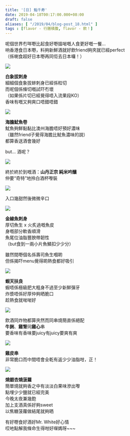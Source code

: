 ```yaml
---
title: '[日] 鮨千寿'
date: 2019-04-18T00:17:00.000+08:00
draft: false
aliases: [ "/2019/04/blog-post_18.html" ]
tags : [flavor - 行膳積腹, flavor - 飲！]
---
```


呢個世界冇咩嘢比起食好嘢搵啱嘅人食更好嘅一餐…  
响香港食日本嘢，料夠新鮮酒就好飲friend夠夾就已經perfect  
（係喇食超好日本嘢再同佢去日本囉！）  

![](https://1.bp.blogspot.com/-ehJ1qVovlmY/XLdFkl3-M1I/AAAAAAAAIiE/zU3vTyPHK-4DZTVItacPVRxZavwbCsLugCLcBGAs/s640/IMG_20190417_200256.jpg)

**白象拔刺身**  
細細個食象拔蚌刺身已經係粒切  
而呢個係條切嘅試吓冇壞  
（如果係片切已經覺得唔入流果段KO）  
香味有嘅又夠爽口唔錯唔錯  

![](https://4.bp.blogspot.com/-qnKFdcAsOro/XLeyGx-5qmI/AAAAAAAAIiw/ZlUVpTO_vAok_waIJ0xjN48C6AJi03TCACLcBGAs/s640/IMG_20190417_200704.jpg)

**海膽魷魚卷**  
魷魚夠鮮黏黏比澳州海膽唔好預好濃味  
（雖然friend子覺得海膽比魷魚濃味的說）  
都算香送酒會幾好  
  
but... 酒呢？  

![](https://4.bp.blogspot.com/-x4kVTbFGMCQ/XLdLFdqJI_I/AAAAAAAAIiM/TUQNcNitsicjo2O7u5uPwbBXrDXefBvfQCLcBGAs/s640/IMG_20190417_201705.jpg)

終於終於到嘅酒：**山丹正宗 純米吟釀**  
仲要“奇特”地拎白酒杯嚟裝  

![](https://2.bp.blogspot.com/-RPPEV3imcrk/XLdODNu72MI/AAAAAAAAIiU/7iEQqzQFqTEBtKa1LPvL4RDixQo8uGuMgCLcBGAs/s640/IMG_20190417_210230.jpg)

入口幾甜然後微微辛口  

![](https://4.bp.blogspot.com/-pgHPJweExd0/XLeyl2GSD8I/AAAAAAAAIi4/PM4BNODHk3QlbZuINHgRRxNhrjK-BoOvgCLcBGAs/s640/IMG_20190417_201910.jpg)

**金線魚刺身**  
厚切魚生 x 火炙過嘅魚皮  
身嘅部分軟香順滑  
魚尾位油脂豐腴帶韌性  
（but食到一兩小片魚鱗扣少少分）  
  
雖然間嘢個名係壽司魚生嗰啲  
但係揭吓menu覺得啲熱食都好吸引  

![](https://2.bp.blogspot.com/--HMBeSIn5sA/XLe0HSmFGTI/AAAAAAAAIjA/fkAZkg6SpQ8OoRbE2WTMCUy51xuebLiuwCLcBGAs/s640/IMG_20190417_210406.jpg)

**蝦天扶良**  
蝦唔係極級肥大粗身不過至少新鮮彈牙  
炸漿唔係好厚仲夠晒脆口  
趁熱食就啱啱好  

![](https://4.bp.blogspot.com/-iJt-DEZ82b8/XLe1IIFFStI/AAAAAAAAIjI/OG7JMGuSuQ4tSGg5xlNk0b_T9HiGt-COwCLcBGAs/s640/IMG_20190417_214214.jpg)

飲酒同炸物都算夾然而同串燒簡直係絕配  
**牛脷**、**雞腎**同**雞心**串  
要香味有香味要juicy有juicy要爽有爽  

![](https://2.bp.blogspot.com/-oxcceptR8u0/XLe2FzZzS-I/AAAAAAAAIjQ/BpQi0IEwBVgfXpK7r4yNHs88HFVWvHJUgCLcBGAs/s640/IMG_20190417_214859.jpg)

**雞皮串**  
非常脆口而中間唔會全乾有返少少油脂咁，正！  

![](https://3.bp.blogspot.com/-oLU0EdLA0H0/XLe2mpiLZ-I/AAAAAAAAIjY/cggQQssDgbYSlaPKePyCu9rI4s-hEDnGgCLcBGAs/s640/IMG_20190417_220123.jpg)

**燒銀杏燒菠蘿**  
簡單燒就夠香之中有淡淡白果味滲出嚟  
點埋少少鹽就已經完美  
今晚太夜兼幾飽  
加上支酒真係好夠sweet  
以焦糖菠蘿做結尾就夠晒  
  
有好嘢食好酒好Mr. White好心情  
哎吔點解我條命生得咁好㗎媽呀~~~